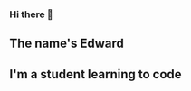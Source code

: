 ### Hi there 👋

## The name's Edward
## I'm a student learning to code 

<!--
**Everest35/Everest35** is a ✨ _special_ ✨ repository because its `README.md` (this file) appears on your GitHub profile.

Here are some ideas to get you started:

- 🔭 I’m currently working on my CAPRES1
- 🌱 I’m currently learning Information Technology
- 👯 I’m looking to collaborate on a good company
- 🤔 I’m looking for help with my life
- 💬 Ask me about how im surviving
- 📫 How to reach me: enicolau.student@asiancollege.edu.ph
- ⚡ Fun fact: I'm adapting
-->

